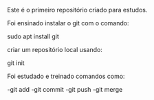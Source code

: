 Este é o primeiro repositório criado para estudos.

Foi ensinado instalar o git com o comando:

sudo apt install git

criar um repositório local usando:

git init

Foi estudado e treinado comandos como:

-git add
-git commit
-git push
-git merge

